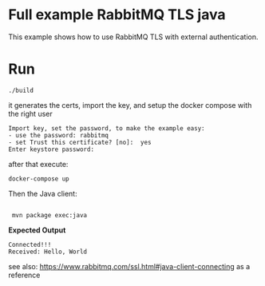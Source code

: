 Full example RabbitMQ TLS java
==
This example shows how to use RabbitMQ TLS with external authentication.

Run
==
```shell script
./build
```
it generates the certs, import the key, and setup the docker compose with the right user

```
Import key, set the password, to make the example easy:
- use the password: rabbitmq
- set Trust this certificate? [no]:  yes
Enter keystore password:  
```

after that execute:
```shell script
docker-compose up
```

Then the Java client:

```shell script

 mvn package exec:java

```

**Expected Output**

```
Connected!!!
Received: Hello, World
```




see also: https://www.rabbitmq.com/ssl.html#java-client-connecting as a reference
